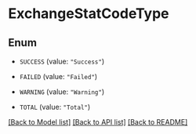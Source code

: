 # ExchangeStatCodeType

## Enum


* `SUCCESS` (value: `"Success"`)

* `FAILED` (value: `"Failed"`)

* `WARNING` (value: `"Warning"`)

* `TOTAL` (value: `"Total"`)


[[Back to Model list]](../README.md#documentation-for-models) [[Back to API list]](../README.md#documentation-for-api-endpoints) [[Back to README]](../README.md)


